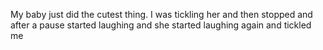 My baby just did the cutest thing. I was tickling her and then stopped and after a pause started laughing and she started laughing again and tickled me

